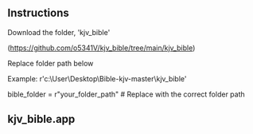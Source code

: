 ## Instructions 

 Download the folder, 'kjv_bible' 
 
 (https://github.com/o5341V/kjv_bible/tree/main/kjv_bible)
 
 Replace folder path below
 
 Example: r'c:\User\Desktop\Bible-kjv-master\kjv_bible'

 bible_folder = r"your_folder_path"  # Replace with the correct folder path

## kjv_bible.app
